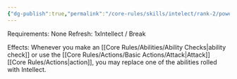 ```yaml
---
{"dg-publish":true,"permalink":"/core-rules/skills/intelect/rank-2/powerful-intellect/"}
---
```


Requirements: None
Refresh: 1xIntellect / Break

Effects:
Whenever you make an [[Core Rules/Abilities/Ability Checks\|ability check]] or use the [[Core Rules/Actions/Basic Actions/Attack\|Attack]] [[Core Rules/Actions\|action]], you may replace one of the abilities rolled with Intellect.